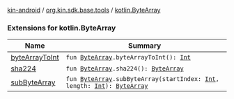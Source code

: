 [kin-android](../../index.md) / [org.kin.sdk.base.tools](../index.md) / [kotlin.ByteArray](./index.md)

### Extensions for kotlin.ByteArray

| Name | Summary |
|---|---|
| [byteArrayToInt](byte-array-to-int.md) | `fun `[`ByteArray`](https://kotlinlang.org/api/latest/jvm/stdlib/kotlin/-byte-array/index.html)`.byteArrayToInt(): `[`Int`](https://kotlinlang.org/api/latest/jvm/stdlib/kotlin/-int/index.html) |
| [sha224](sha224.md) | `fun `[`ByteArray`](https://kotlinlang.org/api/latest/jvm/stdlib/kotlin/-byte-array/index.html)`.sha224(): `[`ByteArray`](https://kotlinlang.org/api/latest/jvm/stdlib/kotlin/-byte-array/index.html) |
| [subByteArray](sub-byte-array.md) | `fun `[`ByteArray`](https://kotlinlang.org/api/latest/jvm/stdlib/kotlin/-byte-array/index.html)`.subByteArray(startIndex: `[`Int`](https://kotlinlang.org/api/latest/jvm/stdlib/kotlin/-int/index.html)`, length: `[`Int`](https://kotlinlang.org/api/latest/jvm/stdlib/kotlin/-int/index.html)`): `[`ByteArray`](https://kotlinlang.org/api/latest/jvm/stdlib/kotlin/-byte-array/index.html) |
